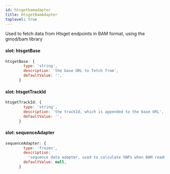 ```yaml
---
id: htsgetbamadapter
title: HtsgetBamAdapter
toplevel: true
---
```


Used to fetch data from Htsget endpoints in BAM format, using the gmod/bam library

#### slot: htsgetBase

```js
htsgetBase: {
        type: 'string',
        description: 'the base URL to fetch from',
        defaultValue: '',
      }
```

#### slot: htsgetTrackId

```js
htsgetTrackId: {
        type: 'string',
        description: 'the trackId, which is appended to the base URL',
        defaultValue: '',
      }
```

#### slot: sequenceAdapter

```js
sequenceAdapter: {
        type: 'frozen',
        description:
          'sequence data adapter, used to calculate SNPs when BAM reads lacking MD tags',
        defaultValue: null,
      }
```

